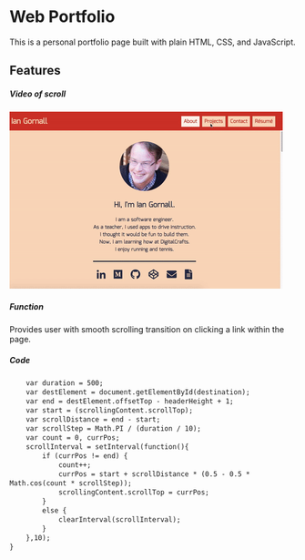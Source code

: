 # Web Portfolio
This is a personal portfolio page built with plain HTML, CSS, and JavaScript.

## Features
##### Video of scroll
![Video of scroll](./video/scroll.gif)
##### Function
Provides user with smooth scrolling transition on clicking a link within the page.
##### Code
```function scrollTransition(destination){
    var duration = 500;
    var destElement = document.getElementById(destination);
    var end = destElement.offsetTop - headerHeight + 1;
    var start = (scrollingContent.scrollTop);
    var scrollDistance = end - start;
    var scrollStep = Math.PI / (duration / 10);
    var count = 0, currPos;
    scrollInterval = setInterval(function(){
        if (currPos != end) {
            count++;
            currPos = start + scrollDistance * (0.5 - 0.5 * Math.cos(count * scrollStep));
            scrollingContent.scrollTop = currPos;
        }
        else { 
            clearInterval(scrollInterval); 
        }
    },10);
}
```
